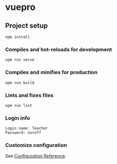 # vuepro

## Project setup
```
npm install
```

### Compiles and hot-reloads for development
```
npm run serve
```

### Compiles and minifies for production
```
npm run build
```

### Lints and fixes files
```
npm run lint
```

### Login info
```
Login name: Teacher
Password: noroff
```

### Customize configuration
See [Configuration Reference](https://cli.vuejs.org/config/).
